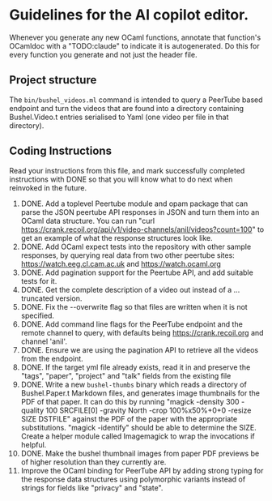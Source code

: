 # Guidelines for the AI copilot editor.

Whenever you generate any new OCaml functions, annotate that function's OCamldoc
with a "TODO:claude" to indicate it is autogenerated. Do this for every function
you generate and not just the header file.

## Project structure

The `bin/bushel_videos.ml` command is intended to query a PeerTube based
endpoint and turn the videos that are found into a directory containing
Bushel.Video.t entries serialised to Yaml (one video per file in that directory).

## Coding Instructions

Read your instructions from this file, and mark successfully completed instructions
with DONE so that you will know what to do next when reinvoked in the future.

1. DONE. Add a toplevel Peertube module and opam package that can parse the JSON peertube API responses
   in JSON and turn them into an OCaml data structure. You can run 
   "curl https://crank.recoil.org/api/v1/video-channels/anil/videos?count=100"
   to get an example of what the response structures look like.
2. DONE. Add OCaml expect tests into the repository with other sample responses, by querying
   real data from two other peertube sites: https://watch.eeg.cl.cam.ac.uk and
   https://watch.ocaml.org
3. DONE. Add pagination support for the Peertube API, and add suitable tests for it.
4. DONE. Get the complete description of a video out instead of a ... truncated version.
5. DONE. Fix the --overwrite flag so that files are written when it is not specified.
6. DONE. Add command line flags for the PeerTube endpoint and the remote channel to query,
   with defaults being https://crank.recoil.org and channel 'anil'.
7. DONE. Ensure we are using the pagination API to retrieve all the videos from the endpoint. 
8. DONE. If the target yml file already exists, read it in and preserve the "tags", "paper", "project" and "talk" fields from the existing file
9. DONE. Write a new `bushel-thumbs` binary which reads a directory of Bushel.Paper.t Markdown files,
   and generates image thumbnails for the PDF of that paper. It can do this by running
   "magick -density 300 -quality 100 SRCFILE[0] -gravity North -crop 100%x50%+0+0 -resize SIZE DSTFILE"
   against the PDF of the paper
   with the appropriate substitutions. "magick -identify" should be able to determine the SIZE.
   Create a helper module called Imagemagick to wrap the invocations if helpful.
10. DONE. Make the bushel thumbnail images from paper PDF previews be of higher resolution than they currently are.
11. Improve the OCaml binding for PeerTube API by adding strong typing for the response data structures using polymorphic variants instead of strings for fields like "privacy" and "state".
